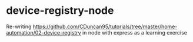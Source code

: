 # device-registry-node

Re-writing https://github.com/CDuncan95/tutorials/tree/master/home-automation/02-device-registry in node with express as a learning exercise
